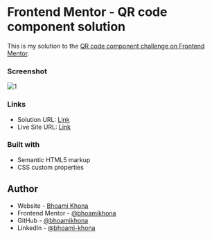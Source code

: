 # Frontend Mentor - QR code component solution

This is my solution to the [QR code component challenge on Frontend Mentor](https://www.frontendmentor.io/challenges/qr-code-component-iux_sIO_H).

### Screenshot

![1](https://user-images.githubusercontent.com/50435319/219865074-dbe00387-fd32-4f12-af06-effb4cd5a900.PNG)

### Links

- Solution URL: [Link](https://github.com/bhoamikhona/frontend-mentor-challenges/tree/main/qr-code-component-main)
- Live Site URL: [Link](https://frontend-mentor-challenges-topaz-beta.vercel.app/)

### Built with

- Semantic HTML5 markup
- CSS custom properties

## Author

- Website - [Bhoami Khona](https://bhoamikhona.github.io/bhoami-khona-website/)
- Frontend Mentor - [@bhoamikhona](https://www.frontendmentor.io/profile/bhoamikhona)
- GitHub - [@bhoamikhona](https://github.com/bhoamikhona)
- LinkedIn - [@bhoami-khona](https://www.linkedin.com/in/bhoami-khona/)

